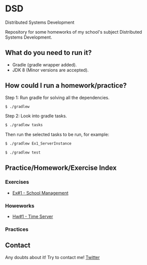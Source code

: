 # DSD
Distributed Systems Development

Repository for some homeworks of my school's subject Distributed Systems Development.

## What do you need to run it?

* Gradle (gradle wrapper added).
* JDK 8 (Minor versions are accepted).

## How could I run a homework/practice?

Step 1: Run gradle for solving all the dependencies.

```bash
$ ./gradlew 
```

Step 2: Look into gradle tasks.

```bash
$ ./gradlew tasks
```
Then run the selected tasks to be run, for example:

```bash
$ ./gradlew Ex1_ServerInstance
```
```bash
$ ./gradlew test
```

## Practice/Homework/Exercise Index

### Exercises
 * [Ex#1 - School Management](src/main/groovy/exercises/EX1/README.md)
 
 
### Howeworks
 * [Hw#1 - Time Server](src/main/groovy/homeworks/HW1/README.md)
 

### Practices


## Contact
Any doubts about it! Try to contact me! [Twitter](http://twitter.com/jresendiz27)
